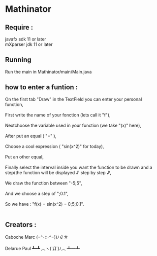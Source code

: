 # Mathinator
## Require :
javafx sdk 11 or later <br>
mXparser jdk 11 or later
## Running
Run the main in Mathinator/main/Main.java
## how to enter a funtion :
On the first tab "Draw" in the TextField you can enter your personal function,<br><br>
First write the name of your fonction (lets call it "f"),<br><br>
Nextchoose the variable used in your function (we take "(x)" here),<br><br>
After put an equal ( "=" ),<br><br>
Choose a cool expression ( "sin(x^2)" for today),<br><br>
Put an other equal,<br><br>
Finally select the interval inside you want the function to be drawn and a step(the function will be displayed ♪ step by step ♪,<br><br>
We draw the function between "-5;5",<br><br>
And we choose a step of ";0.1",<br><br>
So we have : "f(x) = sin(x^2) = 0;5;0.1".<br><br>
## Creators :
Caboche Marc 	(=^･ｪ･^=))ﾉ彡☆<br><br>
Delarue Paul ┻━┻ ︵ヽ(`Д´)ﾉ︵﻿ ┻━┻ 
